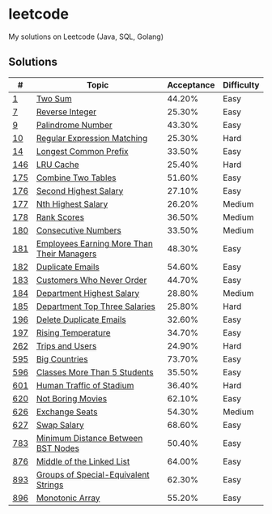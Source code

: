 # leetcode
My solutions on Leetcode (Java, SQL, Golang)

## Solutions
| # | Topic | Acceptance | Difficulty |
|---|-------|------------|------------|
|[1](https://leetcode.com/problems/two-sum)|[Two Sum](/0001.Two_Sum)|44.20%|Easy|
|[7](https://leetcode.com/problems/reverse-integer)|[Reverse Integer](/0007.Reverse_Integer)|25.30%|Easy|
|[9](https://leetcode.com/problems/palindrome-number)|[Palindrome Number](/0009.Palindrome_Number)|43.30%|Easy|
|[10](https://leetcode.com/problems/regular-expression-matching)|[Regular Expression Matching](/0010.Regular_Expression_Matching)|25.30%|Hard|
|[14](https://leetcode.com/problems/longest-common-prefix)|[Longest Common Prefix](/0014.Longest_Common_Prefix)|33.50%|Easy|
|[146](https://leetcode.com/problems/lru-cache)|[LRU Cache](/0146.LRU_Cache)|25.40%|Hard|
|[175](https://leetcode.com/problems/combine-two-tables)|[Combine Two Tables](/0175.Combine_Two_Tables)|51.60%|Easy|
|[176](https://leetcode.com/problems/second-highest-salary)|[Second Highest Salary](/0176.Second_Highest_Salary)|27.10%|Easy|
|[177](https://leetcode.com/problems/nth-highest-salary)|[Nth Highest Salary](/0177.Nth_Highest_Salary)|26.20%|Medium|
|[178](https://leetcode.com/problems/rank-scores)|[Rank Scores](/0178.Rank_Scores)|36.50%|Medium|
|[180](https://leetcode.com/problems/consecutive-numbers)|[Consecutive Numbers](/0180.Consecutive_Numbers)|33.50%|Medium|
|[181](https://leetcode.com/problems/employees-earning-more-than-their-managers)|[Employees Earning More Than Their Managers](/0181.Employees_Earning_More_Than_Their_Managers)|48.30%|Easy|
|[182](https://leetcode.com/problems/duplicate-emails)|[Duplicate Emails](/0182.Duplicate_Emails)|54.60%|Easy|
|[183](https://leetcode.com/problems/customers-who-never-order)|[Customers Who Never Order](/0183.Customers_Who_Never_Order)|44.70%|Easy|
|[184](https://leetcode.com/problems/department-highest-salary)|[Department Highest Salary](/0184.Department_Highest_Salary)|28.80%|Medium|
|[185](https://leetcode.com/problems/department-top-three-salaries)|[Department Top Three Salaries](/0185.Department_Top_Three_Salaries)|25.80%|Hard|
|[196](https://leetcode.com/problems/delete-duplicate-emails)|[Delete Duplicate Emails](/0196.Delete_Duplicate_Emails)|32.60%|Easy|
|[197](https://leetcode.com/problems/rising-temperature)|[Rising Temperature](/0197.Rising_Temperature)|34.70%|Easy|
|[262](https://leetcode.com/problems/trips-and-users)|[Trips and Users](/0262.Trips_and_Users)|24.90%|Hard|
|[595](https://leetcode.com/problems/big-countries)|[Big Countries](/0595.Big_Countries)|73.70%|Easy|
|[596](https://leetcode.com/problems/classes-more-than-5-students)|[Classes More Than 5 Students](/0596.Classes_More_Than_5_Students)|35.50%|Easy|
|[601](https://leetcode.com/problems/human-traffic-of-stadium)|[Human Traffic of Stadium](/0601.Human_Traffic_of_Stadium)|36.40%|Hard|
|[620](https://leetcode.com/problems/not-boring-movies)|[Not Boring Movies](/0620.Not_Boring_Movies)|62.10%|Easy|
|[626](https://leetcode.com/problems/exchange-seats)|[Exchange Seats](/0626.Exchange_Seats)|54.30%|Medium|
|[627](https://leetcode.com/problems/swap-salary)|[Swap Salary](/0627.Swap_Salary)|68.60%|Easy|
|[783](https://leetcode.com/problems/minimum-distance-between-bst-nodes)|[Minimum Distance Between BST Nodes](/0783.Minimum_Distance_Between_BST_Nodes)|50.40%|Easy|
|[876](https://leetcode.com/problems/middle-of-the-linked-list)|[Middle of the Linked List](/0893.Middle_of_the_Linked_List)|64.00%|Easy|
|[893](https://leetcode.com/problems/groups-of-special-equivalent-strings)|[Groups of Special-Equivalent Strings](/0893.Groups_of_Special-Equivalent_Strings)|62.30%|Easy|
|[896](https://leetcode.com/problems/monotonic-array)|[Monotonic Array](/0896.Monotonic_Array)|55.20%|Easy|